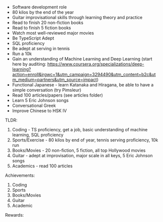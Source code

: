 - Software development role
- 80 kilos by the end of the year
- Guitar improvisational skills through learning theory and practice
- Read to finish 20 non-fiction books
- Read to finish 5 fiction books
- Watch most well-reviewed major movies
- Be TypeScript Adept
- SQL proficiency
- Be adept at serving in tennis
- Run a 10k
- Gain an understanding of Machine Learning and Deep Learning (start here by auditing: https://www.coursera.org/specializations/deep-learning?action=enroll&irgwc=1&utm_campaign=3294490&utm_content=b2c&utm_medium=partners&utm_source=impact)
- Functional Japanese - learn Katanaka and Hiragana, be able to have a simple conversation (try Pimsleur)
- Read 100 articles/papers (see articles folder)
- Learn 5 Eric Johnson songs
- Conversational Greek
- Improve Chinese to HSK IV

TLDR: 
1. Coding - TS proficiency, get a job, basic understanding of machine learning, SQL proficiency
2. Sports/Exercise - 80 kilos by end of year, tennis serving proficiency, 10k run
3. Books/Movies - 20 non-fiction, 5 fiction, all top Hollywood movies
4. Guitar - adept at improvisation, major scale in all keys, 5 Eric Johnson songs
5. Academics - read 100 articles


Achievements:
1. Coding
2. Sports
3. Books/Movies
4. Guitar
5. Academic

Rewards: